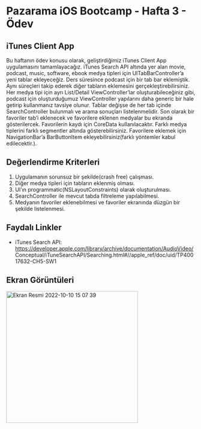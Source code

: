 # Pazarama iOS Bootcamp - Hafta 3 - Ödev


## iTunes Client App

Bu haftanın ödev konusu olarak, geliştirdiğimiz iTunes Client App uygulamasını tamamlayacağız. iTunes Search API altında yer alan movie, podcast, music, software, ebook medya tipleri için UITabBarController’a yeni tablar ekleyeceğiz. Ders süresince podcast için bir tab bar eklemiştik. Aynı süreçleri takip ederek diğer tabların eklemesini gerçekleştirebilirsiniz. Her medya tipi için ayrı List/Detail ViewController’lar oluşturabileceğiniz gibi, podcast için oluşturduğumuz ViewController yapılarını daha generic bir hale getirip kullanmanız tavsiye olunur. Tablar değişse de her tab içinde SearchController bulunmalı ve arama sonuçları listelenmelidir. Son olarak bir favoriler tab’i eklenecek ve favorilere eklenen medyalar bu ekranda gösterilercek. Favorilerin kaydı için CoreData kullanılacaktır. Farklı medya tiplerini farklı segmentler altında gösterebilirsiniz. Favorilere eklemek için NavigationBar’a BarButtonItem ekleyebilirsiniz(farklı yöntemler kabul edilecektir.).


## Değerlendirme Kriterleri

1. Uygulamanın sorunsuz bir şekilde(crash free) çalışması.
2. Diğer medya tipleri için tabların eklenmiş olması.
3. UI’ın programmatic(NSLayoutConstraints) olarak oluşturulması.
4. SearchController ile mevcut tabda filtreleme yapılabilmesi.
5. Medyanın favoriler eklenebilmesi ve favoriler ekranında düzgün bir şekilde listelenmesi.


## Faydalı Linkler

- iTunes Search API: https://developer.apple.com/library/archive/documentation/AudioVideo/ Conceptual/iTuneSearchAPI/Searching.html#//apple_ref/doc/uid/TP40017632-CH5-SW1


## Ekran Görüntüleri

<img width="351" alt="Ekran Resmi 2022-10-10 15 07 39" src="https://user-images.githubusercontent.com/58611650/194865189-3fa6cca3-985e-4b21-8b19-81f19badda2a.png">

